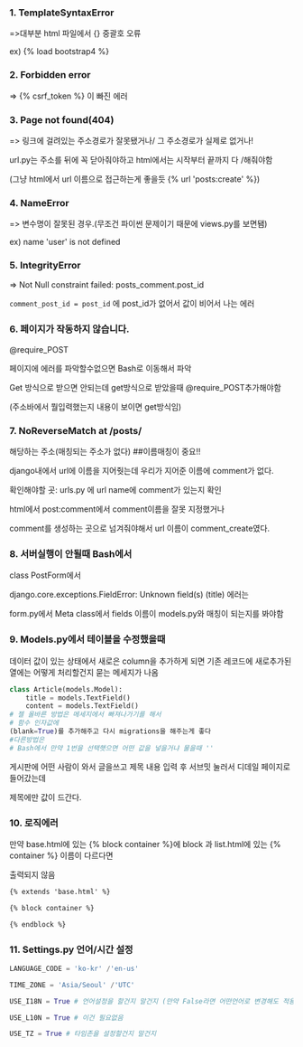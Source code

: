 ### 1. TemplateSyntaxError

=>대부분 html 파일에서 {} 중괄호 오류

ex) {% load bootstrap4 %}

### 2. Forbidden error

=> {% csrf_token %} 이 빠진 에러 

### 3. Page not found(404)

=> 링크에 걸려있는 주소경로가 잘못됐거나/ 그 주소경로가 실제로 없거나!

url.py는 주소를 뒤에 꼭 닫아줘야하고  html에서는 시작부터 끝까지 다 /해줘야함

(그냥 html에서 url 이름으로 접근하는게 좋을듯 {% url 'posts:create' %})

### 4. NameError

=> 변수명이 잘못된 경우.(무조건 파이썬 문제이기 때문에 views.py를 보면됌)

ex) name 'user' is not defined

### 5. IntegrityError

=> Not Null constraint failed: posts_comment.post_id

`comment_post_id = post_id` 에 post_id가 없어서 값이 비어서 나는 에러



### 6. 페이지가 작동하지 않습니다.

@require_POST

페이지에 에러를 파악할수없으면 Bash로 이동해서 파악

Get 방식으로 받으면 안되는데 get방식으로 받았을때 @require_POST추가해야함

(주소바에서 뭘입력했는지 내용이 보이면 get방식임)



### 7.  NoReverseMatch at /posts/

해당하는 주소(매칭되는 주소가 없다) ##이름매칭이 중요!!

django내에서 url에 이름을 지어줫는데 우리가 지어준 이름에 comment가 없다.

확인해야할 곳:  urls.py 에 url name에 comment가 있는지 확인

html에서 post:comment에서 comment이름을 잘못 지정했거나

comment를 생성하는 곳으로 넘겨줘야해서 url 이름이 comment_create였다. 



### 8. 서버실행이 안될때 Bash에서 

class PostForm에서 

django.core.exceptions.FieldError: Unknown field(s) (title) 에러는

form.py에서 Meta class에서 fields 이름이 models.py와 매칭이 되는지를 봐야함



### 9. Models.py에서 테이블을 수정했을때

데이터 값이 있는 상태에서 새로은 column을 추가하게 되면 기존 레코드에 새로추가된 열에는 어떻게 처리할건지 묻는 메세지가 나옴

```python
class Article(models.Model):
	title = models.TextField()
    content = models.TextField()
# 젤 올바른 방법은 메세지에서 빠져나가기를 해서 
# 함수 인자값에 
(blank=True)를 추가해주고 다시 migrations을 해주는게 좋다
#다른방법은
# Bash에서 만약 1번을 선택햇으면 어떤 값을 넣을거냐 물을때 ''
```

게시판에 어떤 사람이 와서 글을쓰고 제목 내용 입력 후 서브밋 눌러서 디데일 페이지로 들어갔는데

제목에만 값이 드간다.

### 10. 로직에러

만약 base.html에 있는 {%  block container %}에 block 과 list.html에 있는 {% container %} 이름이 다르다면

출력되지 않음 

```html
{% extends 'base.html' %}

{% block container %}

{% endblock %}

```



### 11. Settings.py 언어/시간 설정

```python
LANGUAGE_CODE = 'ko-kr' /'en-us'

TIME_ZONE = 'Asia/Seoul' /'UTC' 

USE_I18N = True # 언어설정을 할건지 말건지 (만약 False라면 어떤언어로 변경해도 적용 x)

USE_L10N = True # 이건 필요없음

USE_TZ = True # 타임존을 설정할건지 말건지
```

